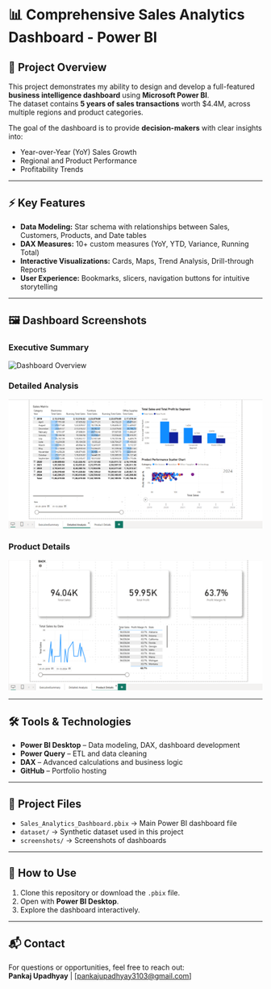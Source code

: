 # 📊 Comprehensive Sales Analytics Dashboard - Power BI

## 🔎 Project Overview
This project demonstrates my ability to design and develop a full-featured **business intelligence dashboard** using **Microsoft Power BI**.  
The dataset contains **5 years of sales transactions** worth $4.4M, across multiple regions and product categories.  

The goal of the dashboard is to provide **decision-makers** with clear insights into:
- Year-over-Year (YoY) Sales Growth
- Regional and Product Performance
- Profitability Trends

---

## ⚡ Key Features
- **Data Modeling:** Star schema with relationships between Sales, Customers, Products, and Date tables  
- **DAX Measures:** 10+ custom measures (YoY, YTD, Variance, Running Total)  
- **Interactive Visualizations:** Cards, Maps, Trend Analysis, Drill-through Reports  
- **User Experience:** Bookmarks, slicers, navigation buttons for intuitive storytelling    

---

## 🖼️ Dashboard Screenshots
### Executive Summary  
![Dashboard Overview](Dashboard_Overview_Executive_Summary_Page.png)

### Detailed Analysis  
![Detailed Analysis](screenshots/Dashboard_Overview_Detailed_Analysis.png)

### Product Details  
![Product Details](screenshots/Dashboard_Overview_Drilled_Through_Page.png)  

---

## 🛠️ Tools & Technologies
- **Power BI Desktop** – Data modeling, DAX, dashboard development  
- **Power Query** – ETL and data cleaning  
- **DAX** – Advanced calculations and business logic  
- **GitHub** – Portfolio hosting  

---

## 📂 Project Files
- `Sales_Analytics_Dashboard.pbix` → Main Power BI dashboard file  
- `dataset/` → Synthetic dataset used in this project  
- `screenshots/` → Screenshots of dashboards    

---

## 🚀 How to Use
1. Clone this repository or download the `.pbix` file.  
2. Open with **Power BI Desktop**.  
3. Explore the dashboard interactively.  

---

## 📬 Contact
For questions or opportunities, feel free to reach out:  
**Pankaj Upadhyay** | [pankajupadhyay3103@gmail.com]  

